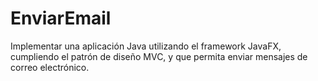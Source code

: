 # EnviarEmail
Implementar una aplicación Java utilizando el framework JavaFX, cumpliendo el patrón de diseño MVC, y que permita enviar mensajes de correo electrónico.
